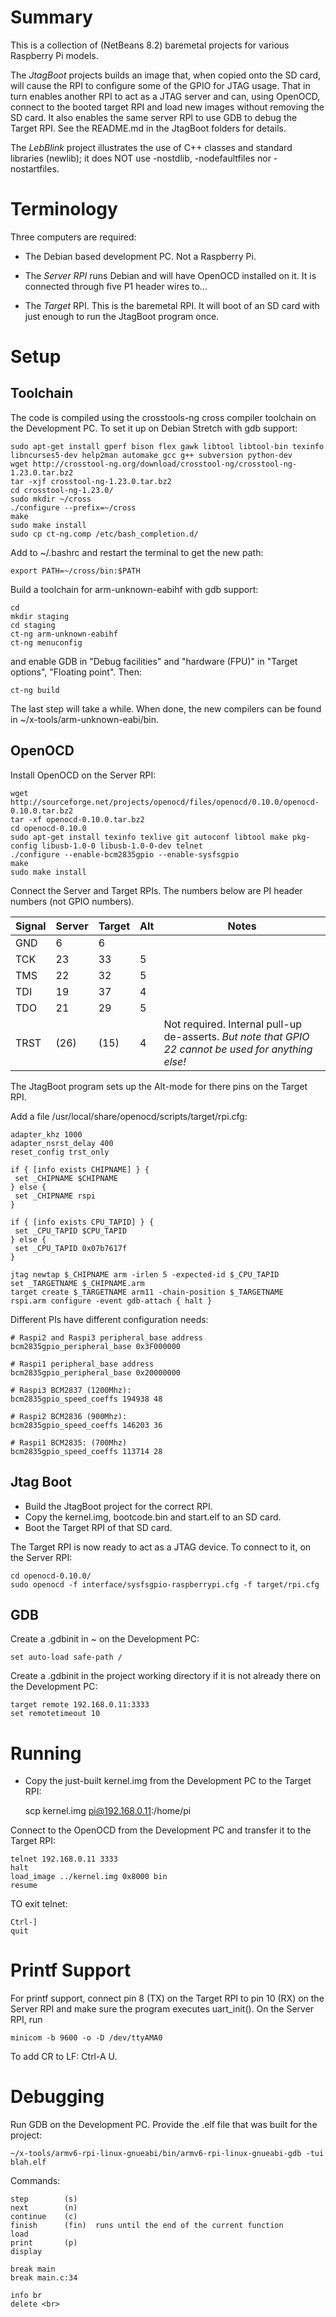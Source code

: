 # Summary

This is a collection of (NetBeans 8.2) baremetal projects for various Raspberry
Pi models.

The *JtagBoot* projects builds an image that, when copied onto the SD card, will
cause the RPI to configure some of the GPIO for JTAG usage. That in turn enables
another RPI to act as a JTAG server and can, using OpenOCD, connect to the booted
target RPI and load new images without removing the SD card. It also enables
the same server RPI to use GDB to debug the Target RPI. See the README.md in the
JtagBoot folders for details.

The *LebBlink* project illustrates the use of C++ classes and standard libraries (newlib);
it does NOT use -nostdlib, -nodefaultfiles nor -nostartfiles.

# Terminology

Three computers are required:

- The Debian based development PC. Not a Raspberry Pi.

- The *Server RPI* runs Debian and will have OpenOCD installed on it. It is connected 
through five P1 header wires to...

- The *Target* RPI. This is the baremetal RPI. It will boot of an SD card with just
enough to run the JtagBoot program once.

# Setup

## Toolchain

The code is compiled using the crosstools-ng cross compiler toolchain on the Development
PC. To set it up on Debian Stretch with gdb support:

    sudo apt-get install gperf bison flex gawk libtool libtool-bin texinfo libncurses5-dev help2man automake gcc g++ subversion python-dev
    wget http://crosstool-ng.org/download/crosstool-ng/crosstool-ng-1.23.0.tar.bz2
    tar -xjf crosstool-ng-1.23.0.tar.bz2
    cd crosstool-ng-1.23.0/
    sudo mkdir ~/cross
    ./configure --prefix=~/cross
    make
    sudo make install
    sudo cp ct-ng.comp /etc/bash_completion.d/

Add to ~/.bashrc and restart the terminal to get the new path: 

    export PATH=~/cross/bin:$PATH

Build a toolchain for arm-unknown-eabihf with gdb support:

    cd
    mkdir staging
    cd staging
    ct-ng arm-unknown-eabihf
    ct-ng menuconfig

and enable GDB in "Debug facilities" and "hardware (FPU)" in "Target options", "Floating point". Then:

    ct-ng build

The last step will take a while. When done, the new compilers can be found in
~/x-tools/arm-unknown-eabi/bin.

## OpenOCD

Install OpenOCD on the Server RPI:

    wget http://sourceforge.net/projects/openocd/files/openocd/0.10.0/openocd-0.10.0.tar.bz2
    tar -xf openocd-0.10.0.tar.bz2
    cd openocd-0.10.0
    sudo apt-get install texinfo texlive git autoconf libtool make pkg-config libusb-1.0-0 libusb-1.0-0-dev telnet
    ./configure --enable-bcm2835gpio --enable-sysfsgpio
    make
    sudo make install

Connect the Server and Target RPIs. The numbers below are PI header numbers (not GPIO numbers).

| Signal | Server | Target | Alt | Notes |
|--------|--------|--------|-----|-------|
| GND    | 6      | 6      |     |       |
| TCK    | 23     | 33     |  5  |       |
| TMS    | 22     | 32     |  5  |       |
| TDI    | 19     | 37     |  4  |       |
| TDO    | 21     | 29     |  5  |       | 
| TRST   | (26)   | (15)   |  4  | Not required. Internal pull-up de-asserts. *But note that GPIO 22 cannot be used for anything else!* |

The JtagBoot program sets up the Alt-mode for there pins on the Target RPI.

Add a file /usr/local/share/openocd/scripts/target/rpi.cfg:

    adapter_khz 1000
    adapter_nsrst_delay 400
    reset_config trst_only
    
    if { [info exists CHIPNAME] } {
     set _CHIPNAME $CHIPNAME
    } else {
     set _CHIPNAME rspi
    }
    
    if { [info exists CPU_TAPID] } {
     set _CPU_TAPID $CPU_TAPID
    } else {
     set _CPU_TAPID 0x07b7617f
    }
    
    jtag newtap $_CHIPNAME arm -irlen 5 -expected-id $_CPU_TAPID
    set _TARGETNAME $_CHIPNAME.arm
    target create $_TARGETNAME arm11 -chain-position $_TARGETNAME
    rspi.arm configure -event gdb-attach { halt }

Different PIs have different configuration needs:

    # Raspi2 and Raspi3 peripheral_base address
    bcm2835gpio_peripheral_base 0x3F000000
    
    # Raspi1 peripheral_base address
    bcm2835gpio_peripheral_base 0x20000000
    
    # Raspi3 BCM2837 (1200Mhz): 
    bcm2835gpio_speed_coeffs 194938 48
    
    # Raspi2 BCM2836 (900Mhz):
    bcm2835gpio_speed_coeffs 146203 36
    
    # Raspi1 BCM2835: (700Mhz)
    bcm2835gpio_speed_coeffs 113714 28

## Jtag Boot

- Build the JtagBoot project for the correct RPI.
- Copy the kernel.img, bootcode.bin and start.elf to an SD card.
- Boot the Target RPI of that SD card.

The Target RPI is now ready to act as a JTAG device. To connect to it, on the
Server RPI:

    cd openocd-0.10.0/
    sudo openocd -f interface/sysfsgpio-raspberrypi.cfg -f target/rpi.cfg

## GDB

Create a .gdbinit in ~ on the Development PC:

    set auto-load safe-path /

Create a .gdbinit in the project working directory if it is not already there on the Development PC:

    target remote 192.168.0.11:3333
    set remotetimeout 10

# Running 

- Copy the just-built kernel.img from the Development PC to the Target RPI:

    scp kernel.img pi@192.168.0.11:/home/pi

Connect to the OpenOCD from the Development PC and transfer it to the Target RPI:

    telnet 192.168.0.11 3333
    halt
    load_image ../kernel.img 0x8000 bin
    resume

TO exit telnet:

    Ctrl-]
    quit


# Printf Support

For printf support, connect pin 8 (TX) on the Target RPI to pin 10 (RX) on the
Server RPI and make sure the program executes uart_init(). On the Server RPI,
run

    minicom -b 9600 -o -D /dev/ttyAMA0

To add CR to LF: Ctrl-A U.

# Debugging

Run GDB on the Development PC. Provide the .elf file that was built for the project:

    ~/x-tools/armv6-rpi-linux-gnueabi/bin/armv6-rpi-linux-gnueabi-gdb -tui blah.elf

Commands:

    step        (s)
    next        (n)
    continue    (c)
    finish      (fin)  runs until the end of the current function
    load
    print       (p)
    display
    
    break main
    break main.c:34
    
    info br
    delete <br>
